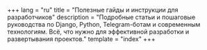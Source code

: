 +++
lang = "ru"
title = "Полезные гайды и инструкции для разработчиков"
description = "Подробные статьи и пошаговые руководства по Django, Python, Telegram-ботам и современным технологиям. Всё, что нужно для эффективной разработки и развертывания проектов."
template = "index"
+++

